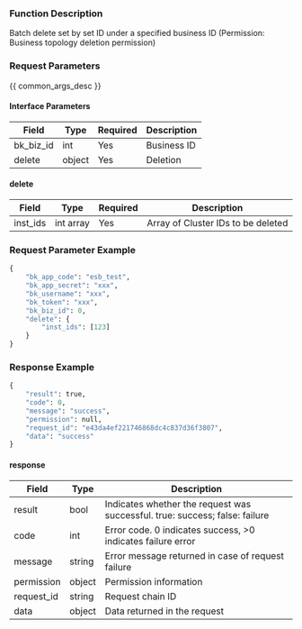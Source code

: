 ### Function Description

Batch delete set by set ID under a specified business ID (Permission: Business topology deletion permission)

### Request Parameters

{{ common_args_desc }}

#### Interface Parameters

| Field     | Type   | Required | Description |
| --------- | ------ | -------- | ----------- |
| bk_biz_id | int    | Yes      | Business ID |
| delete    | object | Yes      | Deletion    |

#### delete

| Field    | Type      | Required | Description                        |
| -------- | --------- | -------- | ---------------------------------- |
| inst_ids | int array | Yes      | Array of Cluster IDs to be deleted |

### Request Parameter Example

```python
{
    "bk_app_code": "esb_test",
    "bk_app_secret": "xxx",
    "bk_username": "xxx",
    "bk_token": "xxx",
    "bk_biz_id": 0,
    "delete": {
        "inst_ids": [123]
    }
}
```

### Response Example

```python
{
    "result": true,
    "code": 0,
    "message": "success",
    "permission": null,
    "request_id": "e43da4ef221746868dc4c837d36f3807",
    "data": "success"
}
```

#### response

| Field       | Type   | Description                                                  |
| ---------- | ------ | ------------------------------------------------------------ |
| result     | bool   | Indicates whether the request was successful. true: success; false: failure |
| code       | int    | Error code. 0 indicates success, >0 indicates failure error  |
| message    | string | Error message returned in case of request failure            |
| permission | object | Permission information                                       |
| request_id | string | Request chain ID                                             |
| data       | object | Data returned in the request                                 |